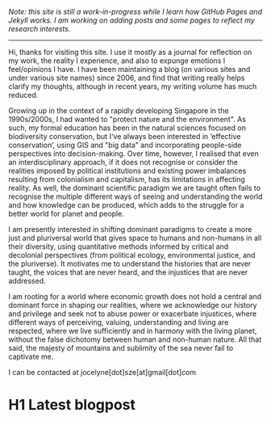 *Note: this site is still a work-in-progress while I learn how GitHub Pages and Jekyll works. I am working on adding posts and some pages to reflect my research interests.*

---

Hi, thanks for visiting this site. I use it mostly as a journal for reflection on my work, the reality I experience, and also to expunge emotions I feel/opinions I have. I have been maintaining a blog (on various sites and under various site names) since 2006, and find that writing really helps clarify my thoughts, although in recent years, my writing volume has much reduced.

Growing up in the context of a rapidly developing Singapore in the 1990s/2000s, I had wanted to "protect nature and the environment". As such, my formal education has been in the natural sciences focused on biodiversity conservation, but I've always been interested in ‘effective conservation’, using GIS and "big data" and incorporating people-side perspectives into decision-making. Over time, however, I realised that even an interdisciplinary approach, if it does not recognise or consider the realities imposed by political institutions and existing power imbalances resulting from colonialism and capitalism, has its limitations in affecting reality. As well, the dominant scientific paradigm we are taught often fails to recognise the multiple different ways of seeing and understanding the world and how knowledge can be produced, which adds to the struggle for a better world for planet and people. 

I am presently interested in shifting dominant paradigms to create a more just and pluriversal world that gives space to humans and non-humans in all their diversity, using quantitative methods informed by critical and decolonial perspectives (from political ecology, environmental justice, and the pluriverse). It motivates me to understand the histories that are never taught, the voices that are never heard, and the injustices that are never addressed.

I am rooting for a world where economic growth does not hold a central and dominant force in shaping our realities, where we acknowledge our history and privilege and seek not to abuse power or exacerbate injustices, where different ways of perceiving, valuing, understanding and living are respected, where we live sufficiently and in harmony with the living planet, without the false dichotomy between human and non-human nature. All that said, the majesty of mountains and sublimity of the sea never fail to captivate me.

I can be contacted at jocelyne[dot]sze[at]gmail[dot]com


# H1 Latest blogpost
